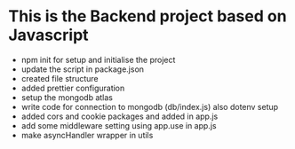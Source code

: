 # This is the Backend project based on Javascript
- npm init for setup and initialise the project
- update the script in package.json
- created file structure
- added prettier configuration
- setup the mongodb atlas
- write code for connection to mongodb (db/index.js) also dotenv setup
- added cors and cookie packages and added in app.js
- add some middleware setting using app.use in app.js
- make asyncHandler wrapper in utils